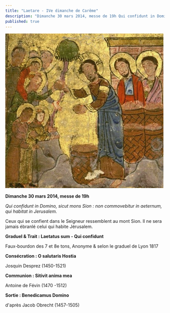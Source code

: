 ```yaml
---
title: "Laetare - IVe dimanche de Carême"
description: "Dimanche 30 mars 2014, messe de 19h Qui confidunt in Domino, sicut mons Sion : non commovebitur in aeternum, qui habitat in Jerusalem. Ceux qui se confient dans le Seigneur ressemblent au mont Sion. Il ne sera jamais ébranlé celui qui habite Jérusalem...."
published: true
---
```



![](/images/2014-03-01-multiplication-des-pains.jpg)

**Dimanche 30 mars 2014, messe de 19h**

*Qui confidunt in Domino, sicut mons Sion : non commovebitur in aeternum, qui habitat in Jerusalem.*

Ceux qui se confient dans le Seigneur ressemblent au mont Sion. Il ne sera jamais ébranlé celui qui habite Jérusalem.

**Graduel & Trait : Laetatus sum - Qui confidunt**

Faux-bourdon des 7 et 8e tons, Anonyme & selon le graduel de Lyon 1817

**Consécration : O salutaris Hostia**

Josquin Desprez (1450-1521)

**Communion : Sitivit anima mea**

Antoine de Févin (1470 -1512)

**Sortie : Benedicamus Domino**

d'après Jacob Obrecht (1457-1505)